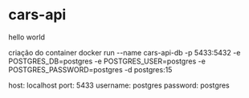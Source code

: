 # cars-api
hello world 

criação do container docker run --name cars-api-db -p 5433:5432 -e POSTGRES_DB=postgres -e POSTGRES_USER=postgres -e POSTGRES_PASSWORD=postgres -d postgres:15 

host: localhost
port: 5433
username: postgres
password: postgres